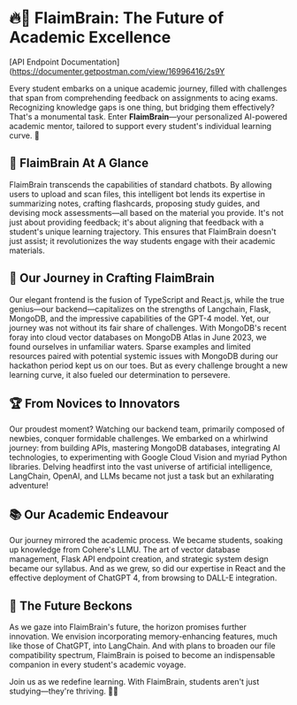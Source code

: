 # 🔥🧠 FlaimBrain: The Future of Academic Excellence

[API Endpoint Documentation](https://documenter.getpostman.com/view/16996416/2s9Y

Every student embarks on a unique academic journey, filled with challenges that span from comprehending feedback on assignments to acing exams. Recognizing knowledge gaps is one thing, but bridging them effectively? That's a monumental task. Enter **FlaimBrain**—your personalized AI-powered academic mentor, tailored to support every student's individual learning curve. 🚀

## 🤖 FlaimBrain At A Glance

FlaimBrain transcends the capabilities of standard chatbots. By allowing users to upload and scan files, this intelligent bot lends its expertise in summarizing notes, crafting flashcards, proposing study guides, and devising mock assessments—all based on the material you provide. It's not just about providing feedback; it's about aligning that feedback with a student's unique learning trajectory. This ensures that FlaimBrain doesn't just assist; it revolutionizes the way students engage with their academic materials.

## 🔧 Our Journey in Crafting FlaimBrain

Our elegant frontend is the fusion of TypeScript and React.js, while the true genius—our backend—capitalizes on the strengths of Langchain, Flask, MongoDB, and the impressive capabilities of the GPT-4 model. Yet, our journey was not without its fair share of challenges. With MongoDB's recent foray into cloud vector databases on MongoDB Atlas in June 2023, we found ourselves in unfamiliar waters. Sparse examples and limited resources paired with potential systemic issues with MongoDB during our hackathon period kept us on our toes. But as every challenge brought a new learning curve, it also fueled our determination to persevere.

## 🏆 From Novices to Innovators

Our proudest moment? Watching our backend team, primarily composed of newbies, conquer formidable challenges. We embarked on a whirlwind journey: from building APIs, mastering MongoDB databases, integrating AI technologies, to experimenting with Google Cloud Vision and myriad Python libraries. Delving headfirst into the vast universe of artificial intelligence, LangChain, OpenAI, and LLMs became not just a task but an exhilarating adventure!

## 📚 Our Academic Endeavour

Our journey mirrored the academic process. We became students, soaking up knowledge from Cohere's LLMU. The art of vector database management, Flask API endpoint creation, and strategic system design became our syllabus. And as we grew, so did our expertise in React and the effective deployment of ChatGPT 4, from browsing to DALL-E integration.

## 🚀 The Future Beckons

As we gaze into FlaimBrain's future, the horizon promises further innovation. We envision incorporating memory-enhancing features, much like those of ChatGPT, into LangChain. And with plans to broaden our file compatibility spectrum, FlaimBrain is poised to become an indispensable companion in every student's academic voyage.

Join us as we redefine learning. With FlaimBrain, students aren't just studying—they're thriving. 📖🤝
